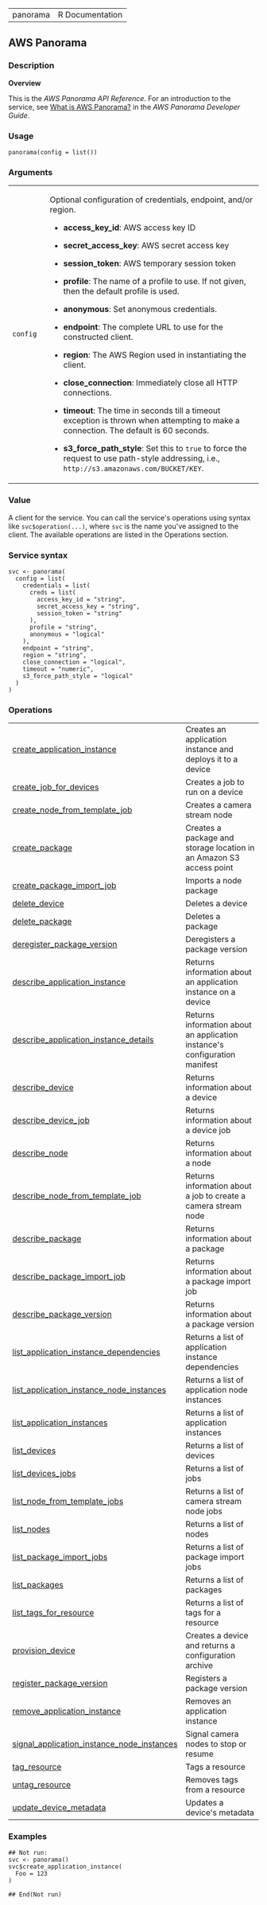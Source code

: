 <table style="width: 100%;">
<tbody>
<tr class="odd">
<td>panorama</td>
<td style="text-align: right;">R Documentation</td>
</tr>
</tbody>
</table>

## AWS Panorama

### Description

**Overview**

This is the *AWS Panorama API Reference*. For an introduction to the
service, see [What is AWS
Panorama?](https://docs.aws.amazon.com/panorama/latest/dev/panorama-welcome.html)
in the *AWS Panorama Developer Guide*.

### Usage

    panorama(config = list())

### Arguments

<table>
<colgroup>
<col style="width: 15%" />
<col style="width: 85%" />
</colgroup>
<tbody>
<tr class="odd">
<td><code id="panorama_:_config">config</code></td>
<td><p>Optional configuration of credentials, endpoint, and/or
region.</p>
<ul>
<li><p><strong>access_key_id</strong>: AWS access key ID</p></li>
<li><p><strong>secret_access_key</strong>: AWS secret access
key</p></li>
<li><p><strong>session_token</strong>: AWS temporary session
token</p></li>
<li><p><strong>profile</strong>: The name of a profile to use. If not
given, then the default profile is used.</p></li>
<li><p><strong>anonymous</strong>: Set anonymous credentials.</p></li>
<li><p><strong>endpoint</strong>: The complete URL to use for the
constructed client.</p></li>
<li><p><strong>region</strong>: The AWS Region used in instantiating the
client.</p></li>
<li><p><strong>close_connection</strong>: Immediately close all HTTP
connections.</p></li>
<li><p><strong>timeout</strong>: The time in seconds till a timeout
exception is thrown when attempting to make a connection. The default is
60 seconds.</p></li>
<li><p><strong>s3_force_path_style</strong>: Set this to
<code>true</code> to force the request to use path-style addressing,
i.e., <code
style="white-space: pre;">⁠http://s3.amazonaws.com/BUCKET/KEY⁠</code>.</p></li>
</ul></td>
</tr>
</tbody>
</table>

### Value

A client for the service. You can call the service's operations using
syntax like `svc$operation(...)`, where `svc` is the name you've
assigned to the client. The available operations are listed in the
Operations section.

### Service syntax

    svc <- panorama(
      config = list(
        credentials = list(
          creds = list(
            access_key_id = "string",
            secret_access_key = "string",
            session_token = "string"
          ),
          profile = "string",
          anonymous = "logical"
        ),
        endpoint = "string",
        region = "string",
        close_connection = "logical",
        timeout = "numeric",
        s3_force_path_style = "logical"
      )
    )

### Operations

<table>
<tbody>
<tr class="odd">
<td style="text-align: left;"><a href="../panorama_create_application_instance/"> create_application_instance </a></td>
<td style="text-align: left;">Creates an application instance and
deploys it to a device</td>
</tr>
<tr class="even">
<td style="text-align: left;"><a href="../panorama_create_job_for_devices/"> create_job_for_devices </a></td>
<td style="text-align: left;">Creates a job to run on a device</td>
</tr>
<tr class="odd">
<td style="text-align: left;"><a href="../panorama_create_node_from_template_job/"> create_node_from_template_job </a></td>
<td style="text-align: left;">Creates a camera stream node</td>
</tr>
<tr class="even">
<td style="text-align: left;"><a href="../panorama_create_package/"> create_package </a></td>
<td style="text-align: left;">Creates a package and storage location in
an Amazon S3 access point</td>
</tr>
<tr class="odd">
<td style="text-align: left;"><a href="../panorama_create_package_import_job/"> create_package_import_job </a></td>
<td style="text-align: left;">Imports a node package</td>
</tr>
<tr class="even">
<td style="text-align: left;"><a href="../panorama_delete_device/"> delete_device </a></td>
<td style="text-align: left;">Deletes a device</td>
</tr>
<tr class="odd">
<td style="text-align: left;"><a href="../panorama_delete_package/"> delete_package </a></td>
<td style="text-align: left;">Deletes a package</td>
</tr>
<tr class="even">
<td style="text-align: left;"><a href="../panorama_deregister_package_version/"> deregister_package_version </a></td>
<td style="text-align: left;">Deregisters a package version</td>
</tr>
<tr class="odd">
<td style="text-align: left;"><a href="../panorama_describe_application_instance/"> describe_application_instance </a></td>
<td style="text-align: left;">Returns information about an application
instance on a device</td>
</tr>
<tr class="even">
<td style="text-align: left;"><a href="../panorama_describe_application_instance_details/"> describe_application_instance_details </a></td>
<td style="text-align: left;">Returns information about an application
instance's configuration manifest</td>
</tr>
<tr class="odd">
<td style="text-align: left;"><a href="../panorama_describe_device/"> describe_device </a></td>
<td style="text-align: left;">Returns information about a device</td>
</tr>
<tr class="even">
<td style="text-align: left;"><a href="../panorama_describe_device_job/"> describe_device_job </a></td>
<td style="text-align: left;">Returns information about a device
job</td>
</tr>
<tr class="odd">
<td style="text-align: left;"><a href="../panorama_describe_node/"> describe_node </a></td>
<td style="text-align: left;">Returns information about a node</td>
</tr>
<tr class="even">
<td style="text-align: left;"><a href="../panorama_describe_node_from_template_job/"> describe_node_from_template_job </a></td>
<td style="text-align: left;">Returns information about a job to create
a camera stream node</td>
</tr>
<tr class="odd">
<td style="text-align: left;"><a href="../panorama_describe_package/"> describe_package </a></td>
<td style="text-align: left;">Returns information about a package</td>
</tr>
<tr class="even">
<td style="text-align: left;"><a href="../panorama_describe_package_import_job/"> describe_package_import_job </a></td>
<td style="text-align: left;">Returns information about a package import
job</td>
</tr>
<tr class="odd">
<td style="text-align: left;"><a href="../panorama_describe_package_version/"> describe_package_version </a></td>
<td style="text-align: left;">Returns information about a package
version</td>
</tr>
<tr class="even">
<td
style="text-align: left;"><a href="../panorama_list_application_instance_dependencies/"> list_application_instance_dependencies </a></td>
<td style="text-align: left;">Returns a list of application instance
dependencies</td>
</tr>
<tr class="odd">
<td
style="text-align: left;"><a href="../panorama_list_application_instance_node_instances/"> list_application_instance_node_instances </a></td>
<td style="text-align: left;">Returns a list of application node
instances</td>
</tr>
<tr class="even">
<td style="text-align: left;"><a href="../panorama_list_application_instances/"> list_application_instances </a></td>
<td style="text-align: left;">Returns a list of application
instances</td>
</tr>
<tr class="odd">
<td style="text-align: left;"><a href="../panorama_list_devices/"> list_devices </a></td>
<td style="text-align: left;">Returns a list of devices</td>
</tr>
<tr class="even">
<td style="text-align: left;"><a href="../panorama_list_devices_jobs/"> list_devices_jobs </a></td>
<td style="text-align: left;">Returns a list of jobs</td>
</tr>
<tr class="odd">
<td style="text-align: left;"><a href="../panorama_list_node_from_template_jobs/"> list_node_from_template_jobs </a></td>
<td style="text-align: left;">Returns a list of camera stream node
jobs</td>
</tr>
<tr class="even">
<td style="text-align: left;"><a href="../panorama_list_nodes/"> list_nodes </a></td>
<td style="text-align: left;">Returns a list of nodes</td>
</tr>
<tr class="odd">
<td style="text-align: left;"><a href="../panorama_list_package_import_jobs/"> list_package_import_jobs </a></td>
<td style="text-align: left;">Returns a list of package import jobs</td>
</tr>
<tr class="even">
<td style="text-align: left;"><a href="../panorama_list_packages/"> list_packages </a></td>
<td style="text-align: left;">Returns a list of packages</td>
</tr>
<tr class="odd">
<td style="text-align: left;"><a href="../panorama_list_tags_for_resource/"> list_tags_for_resource </a></td>
<td style="text-align: left;">Returns a list of tags for a resource</td>
</tr>
<tr class="even">
<td style="text-align: left;"><a href="../panorama_provision_device/"> provision_device </a></td>
<td style="text-align: left;">Creates a device and returns a
configuration archive</td>
</tr>
<tr class="odd">
<td style="text-align: left;"><a href="../panorama_register_package_version/"> register_package_version </a></td>
<td style="text-align: left;">Registers a package version</td>
</tr>
<tr class="even">
<td style="text-align: left;"><a href="../panorama_remove_application_instance/"> remove_application_instance </a></td>
<td style="text-align: left;">Removes an application instance</td>
</tr>
<tr class="odd">
<td
style="text-align: left;"><a href="../panorama_signal_application_instance_node_instances/"> signal_application_instance_node_instances </a></td>
<td style="text-align: left;">Signal camera nodes to stop or resume</td>
</tr>
<tr class="even">
<td style="text-align: left;"><a href="../panorama_tag_resource/"> tag_resource </a></td>
<td style="text-align: left;">Tags a resource</td>
</tr>
<tr class="odd">
<td style="text-align: left;"><a href="../panorama_untag_resource/"> untag_resource </a></td>
<td style="text-align: left;">Removes tags from a resource</td>
</tr>
<tr class="even">
<td style="text-align: left;"><a href="../panorama_update_device_metadata/"> update_device_metadata </a></td>
<td style="text-align: left;">Updates a device's metadata</td>
</tr>
</tbody>
</table>

### Examples

    ## Not run: 
    svc <- panorama()
    svc$create_application_instance(
      Foo = 123
    )

    ## End(Not run)
